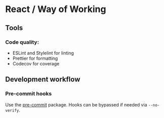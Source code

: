 # React / Way of Working

## Tools

### Code quality:
- ESLint and Stylelint for linting
- Prettier for formatting
- Codecov for coverage

## Development workflow

### Pre-commit hooks

Use the [pre-commit](https://github.com/observing/pre-commit) package. Hooks can be bypassed if needed via `--no-verify`.
